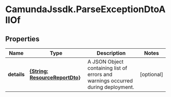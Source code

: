 # CamundaJssdk.ParseExceptionDtoAllOf

## Properties

Name | Type | Description | Notes
------------ | ------------- | ------------- | -------------
**details** | [**{String: ResourceReportDto}**](ResourceReportDto.md) | A JSON Object containing list of errors and warnings occurred during deployment. | [optional] 


